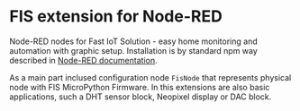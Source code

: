 # FIS extension for Node-RED 
Node-RED nodes for Fast IoT Solution - easy home monitoring and automation with graphic setup.
Installation is by standard npm way described in [Node-RED documentation](https://nodered.org/docs/getting-started/adding-nodes).

As a main part inclused configuration node `FisNode` that represents physical node with FIS MicroPython Firmware.
In this extensions are also basic applications, such a DHT sensor block, Neopixel display or DAC block.
